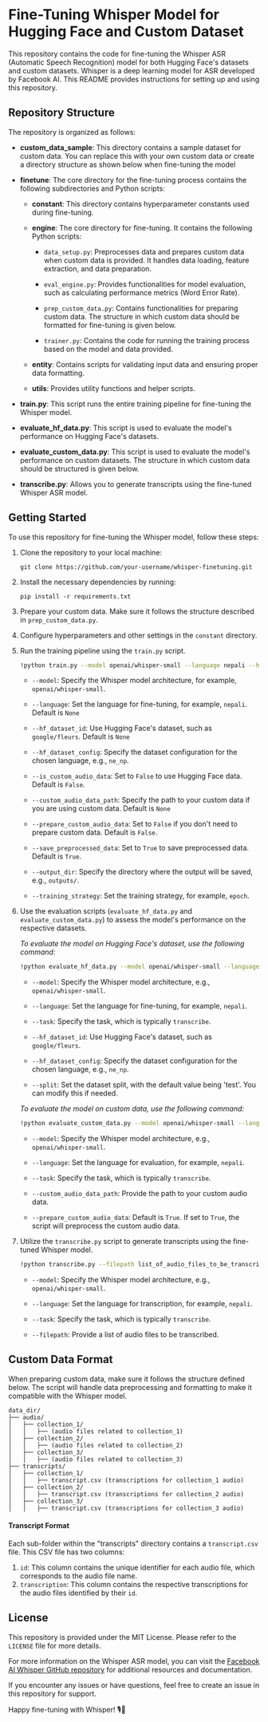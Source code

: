 # Fine-Tuning Whisper Model for Hugging Face and Custom Dataset

This repository contains the code for fine-tuning the Whisper ASR (Automatic Speech Recognition) model for both Hugging
Face's datasets and custom datasets. Whisper is a deep learning model for ASR developed by Facebook AI. This README
provides instructions for setting up and using this repository.

## Repository Structure

The repository is organized as follows:

- **custom_data_sample**: This directory contains a sample dataset for custom data. You can replace this with your own
  custom data or create a directory structure as shown below when fine-tuning the model

- **finetune**: The core directory for the fine-tuning process contains the following subdirectories and Python scripts:

    - **constant**: This directory contains hyperparameter constants used during fine-tuning.

    - **engine**: The core directory for fine-tuning. It contains the following Python scripts:

        - `data_setup.py`: Preprocesses data and prepares custom data when custom data is provided. It handles data
          loading, feature extraction, and data preparation.

        - `eval_engine.py`: Provides functionalities for model evaluation, such as calculating performance metrics (Word
          Error Rate).

        - `prep_custom_data.py`: Contains functionalities for preparing custom data. The structure in which custom data
          should be formatted for fine-tuning is given below.

        - `trainer.py`: Contains the code for running the training process based on the model and data provided.

    - **entity**: Contains scripts for validating input data and ensuring proper data formatting.

    - **utils**: Provides utility functions and helper scripts.

- **train.py**: This script runs the entire training pipeline for fine-tuning the Whisper model.

- **evaluate_hf_data.py**: This script is used to evaluate the model's performance on Hugging Face's datasets.

- **evaluate_custom_data.py**: This script is used to evaluate the model's performance on custom datasets. The structure
  in which custom data should be structured is given below.

- **transcribe.py**: Allows you to generate transcripts using the fine-tuned Whisper ASR model.

## Getting Started

To use this repository for fine-tuning the Whisper model, follow these steps:

1. Clone the repository to your local machine:

   ```
   git clone https://github.com/your-username/whisper-finetuning.git
   ```

2. Install the necessary dependencies by running:

   ```
   pip install -r requirements.txt
   ```

3. Prepare your custom data. Make sure it follows the structure described in `prep_custom_data.py`.

4. Configure hyperparameters and other settings in the `constant` directory.

5. Run the training pipeline using the `train.py` script.

   ```bash
   !python train.py --model openai/whisper-small --language nepali --hf_data google/fleurs --hf_data_config ne_np --is_custom_data False --custom_data_path None --prepare_custom_data False --save_preprocessed_data True --output_dir outputs/ --training_strategy epoch
   ```

    - `--model`: Specify the Whisper model architecture, for example, `openai/whisper-small`.

    - `--language`: Set the language for fine-tuning, for example, `nepali`. Default is `None`

    - `--hf_dataset_id`: Use Hugging Face's dataset, such as `google/fleurs`. Default is `None`

    - `--hf_dataset_config`: Specify the dataset configuration for the chosen language, e.g., `ne_np`.

    - `--is_custom_audio_data`: Set to `False` to use Hugging Face data. Default is `False`.

    - `--custom_audio_data_path`: Specify the path to your custom data if you are using custom data. Default is `None`

    - `--prepare_custom_audio_data`: Set to `False` if you don't need to prepare custom data. Default is `False`.

    - `--save_preprocessed_data`: Set to `True` to save preprocessed data. Default is `True`.

    - `--output_dir`: Specify the directory where the output will be saved, e.g., `outputs/`.

    - `--training_strategy`: Set the training strategy, for example, `epoch`.


6. Use the evaluation scripts (`evaluate_hf_data.py` and `evaluate_custom_data.py`) to assess the model's performance on
   the respective datasets.

    *To evaluate the model on Hugging Face's dataset, use the following command:*

   ```bash
   !python evaluate_hf_data.py --model openai/whisper-small --language nepali --task transcribe --hf_data google/fleurs --hf_data_config ne_np --split 'test'
   ```

   - `--model`: Specify the Whisper model architecture, e.g., `openai/whisper-small`.

   - `--language`: Set the language for fine-tuning, for example, `nepali`.

   - `--task`: Specify the task, which is typically `transcribe`.

   - `--hf_dataset_id`: Use Hugging Face's dataset, such as `google/fleurs`.

   - `--hf_dataset_config`: Specify the dataset configuration for the chosen language, e.g., `ne_np`.

   - `--split`: Set the dataset split, with the default value being 'test'. You can modify this if needed.

    *To evaluate the model on custom data, use the following command:*
    
    ```bash
   !python evaluate_custom_data.py --model openai/whisper-small --language nepali --task transcribe --custom_audio_data_path path_to_custom_audio_data --prepare_custom_audio_data True
    ```
    - `--model`: Specify the Whisper model architecture, e.g., `openai/whisper-small`.

   - `--language`: Set the language for evaluation, for example, `nepali`.

   - `--task`: Specify the task, which is typically `transcribe`.

   - `--custom_audio_data_path`: Provide the path to your custom audio data.

   - `--prepare_custom_audio_data`: Default is `True`. If set to `True`, the script will preprocess the custom audio data.

7. Utilize the `transcribe.py` script to generate transcripts using the fine-tuned Whisper model.
    ```bash
   !python transcribe.py --filepath list_of_audio_files_to_be_transcribed --model openai/whisper-small --language nepali --task transcribe
    ```
    - `--model`: Specify the Whisper model architecture, e.g., `openai/whisper-small`.

   - `--language`: Set the language for transcription, for example, `nepali`.

   - `--task`: Specify the task, which is typically `transcribe`.

   - `--filepath`: Provide a list of audio files to be transcribed.
## Custom Data Format

When preparing custom data, make sure it follows the structure defined below. The script will handle data preprocessing
and formatting to make it compatible with the Whisper model.

```
data_dir/
├── audio/
│   ├── collection_1/
│   │   ├── (audio files related to collection_1)
│   ├── collection_2/
│   │   ├── (audio files related to collection_2)
│   ├── collection_3/
│   │   ├── (audio files related to collection_3)
├── transcripts/
│   ├── collection_1/
│   │   ├── transcript.csv (transcriptions for collection_1 audio)
│   ├── collection_2/
│   │   ├── transcript.csv (transcriptions for collection_2 audio)
│   ├── collection_3/
│   │   ├── transcript.csv (transcriptions for collection_3 audio)
```

#### Transcript Format

Each sub-folder within the "transcripts" directory contains a `transcript.csv` file. This CSV file has two columns:

1. `id`: This column contains the unique identifier for each audio file, which corresponds to the audio file name.
2. `transcription`: This column contains the respective transcriptions for the audio files identified by their `id`.

## License

This repository is provided under the MIT License. Please refer to the `LICENSE` file for more details.

For more information on the Whisper ASR model, you can visit
the [Facebook AI Whisper GitHub repository](https://github.com/facebookresearch/wav2letter/tree/master/recipes/whisper)
for additional resources and documentation.

If you encounter any issues or have questions, feel free to create an issue in this repository for support.

Happy fine-tuning with Whisper! 🎙️🤖
